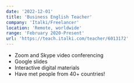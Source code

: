 ```yaml
---
date: '2022-12-01'
title: 'Business English Teacher'
company: 'Italki/Freelancer'
location: 'Remote, worldwide'
range: 'February 2020-Present'
url: 'https://teach.italki.com/teacher/6013172'
---
```


- Zoom and Skype video conferencing
- Google slides
- Interactive digital materials
- Have met people from 40+ countries!
